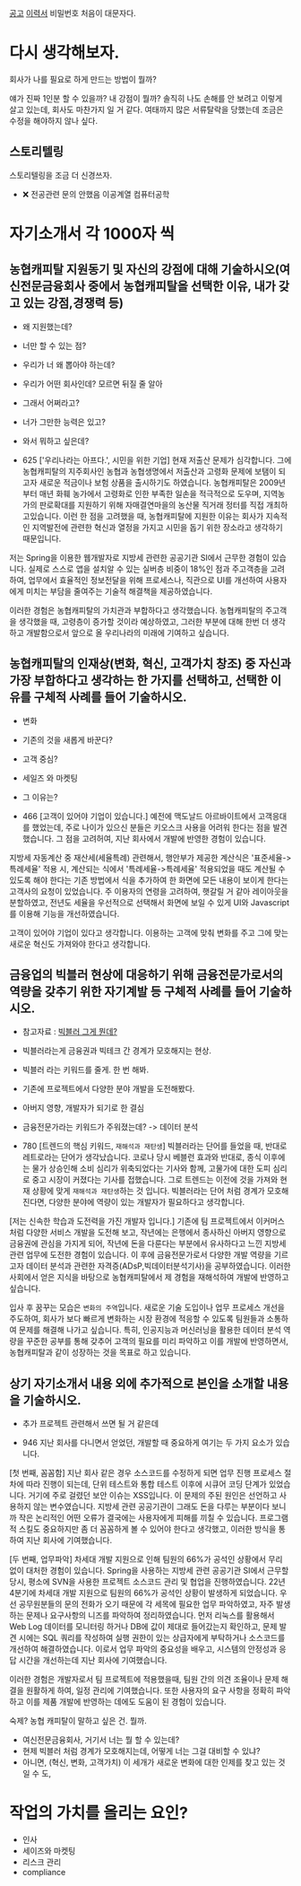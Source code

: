 

[공고]()
[이력서](https://nhcapital.career.co.kr/apply/write/resume_view_kr.asp)
비밀번호 처음이 대문자다.



# 다시 생각해보자.
회사가 나를 필요로 하게 만드는 방법이 뭘까?

얘가 진짜 1인분 할 수 있을까?
내 강점이 뭘까?
솔직히 나도 손해를 안 보려고 이렇게 살고 있는데, 회사도 마찬가지 일 거 같다. 여태까지 많은 서류탈락을 당했는데 조금은 수정을 해야하지 않나 싶다.

## 스토리텔링
스토리텔링을 조금 더 신경쓰자.

- ❌ 전공관련 문의 안했음
이공계열 컴퓨터공학

# 자기소개서 각 1000자 씩
## 농협캐피탈 지원동기 및 자신의 강점에 대해 기술하시오(여신전문금융회사 중에서 농협캐피탈을 선택한 이유, 내가 갖고 있는 강점,경쟁력 등)

- 왜 지원했는데?
- 너만 할 수 있는 점?

- 우리가 너 왜 뽑아야 하는데?
- 우리가 어떤 회사인데? 모르면 뒤질 줄 알아

- 그래서 어쩌라고?
- 너가 그만한 능력은 있고?
- 와서 뭐하고 싶은데?

- 625
['우리나라는 아프다.', 시민을 위한 기업]
현재 저출산 문제가 심각합니다. 그에 농협캐피탈의 지주회사인 농협과 농협생명에서 저출산과 고령화 문제에 보탬이 되고자 새로운 적금이나 보험 상품을 출시하기도 하였습니다. 농협캐피탈은 2009년부터 매년 화훼 농가에서 고령화로 인한 부족한 일손을 적극적으로 도우며, 지역농가의 판로확대를 지원하기 위해 자매결연마을의 농산물 직거래 정터를 직접 개최하고있습니다. 이런 한 점을 고려했을 때, 농협캐피탈에 지원한 이유는 회사가 지속적인 지역발전에 관련한 혁신과 열정을 가지고 시민을 돕기 위한 장소라고 생각하기 때문입니다.

저는 Spring을 이용한 웹개발자로 지방세 관련한 공공기관 SI에서 근무한 경험이 있습니다. 실제로 스스로 앱을 설치알 수 있는 실버층 비중이 18%인 점과 주고객층을 고려하여, 업무에서 효율적인 정보전달을 위해 프로세스나, 직관으로 UI를 개선하여 사용자에게 미치는 부담을 줄여주는 기술적 해결책을 제공하였습니다.

이러한 경험은 농협캐피탈의 가치관과 부합하다고 생각했습니다. 농협캐피탈의 주고객을 생각했을 때, 고령층이 증가할 것이라 예상하였고, 그러한 부분에 대해 한번 더 생각하고 개발함으로서 앞으로 올 우리나라의 미래에 기여하고 싶습니다.


## 농협캐피탈의 인재상(변화, 혁신, 고객가치 창조) 중 자신과 가장 부합하다고 생각하는 한 가지를 선택하고, 선택한 이유를 구체적 사례를 들어 기술하시오.

- 변화
- 기존의 것을 새롭게 바꾼다?

- 고객 중심?
- 세일즈 와 마켓팅
- 그 이유는?

- 466
[고객이 있어야 기업이 있습니다.]
예전에 맥도날드 아르바이트에서 고객응대를 했었는데, 주로 나이가 있으신 분들은 키오스크 사용을 어려워 한다는 점을 발견했습니다. 그 점을 고려허여, 지난 회사에서 개발에 반영한 경험이 있습니다.

지방세 자동계산 중 재산세(세율특례) 관련해서, 행안부가 제공한 계산식은 '표준세율->특례세율' 적용 시, 계산되는 식에서 '특례세율->특례세율' 적용되었을 때도 계산될 수 있도록 해야 한다는 기존 방법에서 식을 추가하여 한 화면에 모든 내용이 보이게 한다는 고객사의 요청이 있었습니다. 주 이용자의 연령을 고려하여, 햇갈릴 거 같아 레이아웃을 분할하였고, 전년도 세율을 우선적으로 선택해서 화면에 보일 수 있게 UI와 Javascript를 이용해 기능을 개선하였습니다.

고객이 있어야 기업이 있다고 생각합니다. 이용하는 고객에 맞춰 변화를 주고 그에 맞는 새로운 혁신도 가져와야 한다고 생각합니다.




## 금융업의 빅블러 현상에 대응하기 위해 금융전문가로서의 역량을 갖추기 위한 자기계발 등 구체적 사례를 들어 기술하시오.

- 참고자료 : [빅블러 그게 뭔데?](https://www.samsungsds.com/kr/insights/big_blur.html)
- 빅블러라는게 금융권과 빅테크 간 경계가 모호해지는 현상.
- 빅블러 라는 키워드를 줄게. 한 번 해봐.

- 기존에 프로젝트에서 다양한 분야 개발을 도전해봤다.
- 아버지 영향, 개발자가 되기로 한 결심
- 금융전문가라는 키워드가 주워졌는데? -> 데이터 분석

- 780
[트렌드의 핵심 키워드, `재해석과 재탄생`]
빅블러라는 단어를 들었을 때, 반대로 레트로라는 단어가 생각났습니다.
코로나 당시 베블런 효과와 반대로, 종식 이후에는 물가 상승인해 소비 심리가 위축되었다는 기사와 함께, 고물가에 대한 도피 심리로 중고 시장이 커졌다는 기사를 접했습니다. 그로 트렌드는 이전에 것을 가져와 현재 상황에 맞게 `재해석과 재탄생`하는 것 입니다. 빅블러라는 단어 처럼 경계가 모호해진다면, 다양한 분야에 역량이 있는 개발자가 필요하다고 생각합니다.

[저는 신속한 학습과 도전력을 가진 개발자 입니다.]
기존에 팀 프로젝트에서 이커머스 처럼 다양한 서비스 개발을 도전해 보고, 작년에는 은행에서 종사하신 아버지 영향으로 금융권에 관심을 가지게 되어, 작년에 돈을 다룬다는 부분에서 유사하다고 느낀 지방세 관련 업무에 도전한 경험이 있습니다.
이 후에 금융전문가로서 다양한 개발 역량을 기르고자 데이터 분석과 관련한 자격증(ADsP,빅데이터분석기사)을 공부하였습니다. 이러한 사회에서 얻은 지식을 바탕으로 농협캐피탈에서 제 경험을 재해석하여 개발에 반영하고싶습니다.

입사 후 꿈꾸는 모습은 `변화의 주역`입니다. 새로운 기술 도입이나 업무 프로세스 개선을 주도하여, 회사가 보다 빠르게 변화하는 시장 환경에 적응할 수 있도록 팀원들과 소통하여 문제를 해결해 나가고 싶습니다. 특히, 인공지능과 머신러닝을 활용한 데이터 분석 역량을 꾸준한 공부를 통해 갖추어 고객의 필요를 미리 파악하고 이를 개발에 반영하면서, 농협캐피탈과 같이 성장하는 것을 목표로 하고 있습니다.



## 상기 자기소개서 내용 외에 추가적으로 본인을 소개할 내용을 기술하시오.

- 추가 프로젝트 관련해서 쓰면 될 거 같은데

- 946
지난 회사를 다니면서 얻었던, 개발할 때 중요하게 여기는 두 가지 요소가 있습니다.

[첫 번째, 꼼꼼함]
지난 회사 같은 경우 소스코드를 수정하게 되면 업무 진행 프로세스 절차에 따라 진행이 되는데, 단위 테스트와 통합 테스트 이후에 시큐어 코딩 단계가 있었습니다. 거기에 주로 걸렸던 보안 이슈는 XSS입니다. 이 문제의 주된 원인은 선언하고 사용하지 않는 변수였습니다. 지방세 관련 공공기관이 그래도 돈을 다루는 부분이다 보니까 작은 논리적인 어떤 오류가 결국에는 사용자에게 피해를 끼칠 수 있습니다. 프로그램적 스킬도 중요하지만 좀 더 꼼꼼하게 볼 수 있어야 한다고 생각했고, 이러한 방식을 통하여 지난 회사에 기여했습니다. 

[두 번째, 업무파악]
차세대 개발 지원으로 인해 팀원의 66%가 공석인 상황에서 무리 없이 대처한 경험이 있습니다.
Spring을 사용하는 지방세 관련 공공기관 SI에서 근무할 당시, 평소에 SVN을 사용한 프로젝트 소스코드 관리 및 협업을 진행하였습니다. 22년 4분기에 차세대 개발 지원으로 팀원의 66%가 공석인 상황이 발생하게 되었습니다. 우선 공무원분들의 문의 전화가 오기 때문에 각 세목에 필요한 업무 파악하였고, 자주 발생하는 문제나 요구사항의 니즈를 파악하여 정리하였습니다. 먼저 리눅스를 활용해서 Web Log 데이터를 모니터링 하거나 DB에 값이 제대로 들어갔는지 확인하고, 문제 발견 시에는 SQL 쿼리를 작성하여 실행 권한이 있는 상급자에게 부탁하거나 소스코드를 개선하여 해결하였습니다. 이로서 업무 파악의 중요성을 배우고, 시스템의 안정성과 응답 시간을 개선하는데 지난 회사에 기여했습니다.

이러한 경험은 개발자로서 팀 프로젝트에 적용했을때, 팀원 간의 의견 조율이나 문제 해결을 원활하게 하여, 일정 관리에 기여했습니다. 또한 사용자의 요구 사항을 정확히 파악하고 이를 제품 개발에 반영하는 데에도 도움이 된 경험이 있습니다.








숙제? 농협 캐피탈이 말하고 싶은 건. 뭘까.
- 여신전문금융회사, 거기서 너는 뭘 할 수 있는데?
- 현제 빅블러 처럼 경계가 모호해지는데, 어떻게 너는 그걸 대비할 수 있냐?
- 아니면, (혁신, 변화, 고객가치) 이 세개가 새로운 변화에 대한 인제를 찾고 있는 것일 수 도,




# 작업의 가치를 올리는 요인?

- 인사
- 세이즈와 마켓팅
- 리스크 관리
- compliance